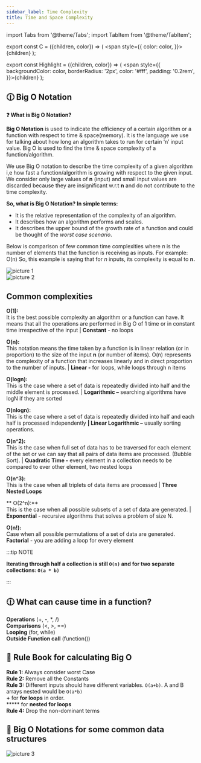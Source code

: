```yaml
---
sidebar_label: Time Complexity
title: Time and Space Complexity
---
```

import Tabs from '@theme/Tabs';
import TabItem from '@theme/TabItem';

export const C = ({children, color}) => ( <span style={{
      color: color,
    }}>{children}</span> );

export const Highlight = ({children, color}) => ( <span style={{
      backgroundColor: color,
      borderRadius: '2px',
      color: '#fff',
      padding: '0.2rem',
    }}>{children}</span> );


## 🕧 Big O Notation

**<C color="#1877F2">❓ What is Big O Notation?</C>**

**<C color="#60d394">Big O Notation</C>** is used to indicate the efficiency of a certain algorithm or a function
with respect to time & space(memory). It is the language we use for talking about
how long an algorithm takes to run for certain ‘n’ input value. Big O is used to find
the time & space complexity of a function/algorithm.

We use Big O notation to describe the time complexity of a given algorithm i,e how
fast a function/algorithm is growing with respect to the given input. We consider
only large values of **n** (input) and small input values are discarded because they are
insignificant w.r.t **n** and do not contribute to the time complexity.

**<C color="#892cdc">So, what is Big O Notation? In simple terms:</C>**

- It is the relative representation of the complexity of an algorithm.
- It describes how an algorithm performs and scales.
- It describes the upper bound of the growth rate of a function and could be
    thought of the _worst case scenario_.

Below is comparison of few common time complexities where _n_ is the number of
elements that the function is receiving as inputs.
For example: O(n) So, this example is saying that for _n_ inputs, its complexity is equal
to **n.**


![picture 1](https://i.imgur.com/NJOcPiL.png)  
![picture 2](https://i.imgur.com/9IqDM5b.png)  


## Common complexities
**O(1):**  
It is the best possible complexity an algorithm or a function can have. It means that
all the operations are performed in Big O of 1 time or in constant time irrespective of
the input | **Constant** - no loops

**O(n):**  
This notation means the time taken by a function is in linear relation (or in
proportion) to the size of the input **n** (or number of items). O(n) represents the
complexity of a function that increases linearly and in direct proportion to the
number of inputs. | **Linear -** for loops, while loops through n items

**O(logn):**  
This is the case where a set of data is repeatedly divided into half and the middle
element is processed. | **Logarithmic –** searching algorithms have logN if they are
sorted

**O(nlogn):**  
This is the case where a set of data is repeatedly divided into half and each half is
processed independently **| Linear Logarithmic –** usually sorting operations.

**O(n^2):**  
This is the case when full set of data has to be traversed for each element of the set
or we can say that all pairs of data items are processed. (Bubble Sort). | **Quadratic
Time -** every element in a collection needs to be compared to ever other element,
two nested loops

**O(n^3):**  
This is the case when all triplets of data items are processed | **Three Nested Loops**

** O(2^n):**   
This is the case when all possible subsets of a set of data are generated. |
**Exponential** - recursive algorithms that solves a problem of size N.

**O(n!):**  
Case when all possible permutations of a set of data are generated.
**Factorial** - you are adding a loop for every element

:::tip NOTE

**Iterating through half a collection is still `O(n)` and for two separate collections: `O(a * b)`**

:::


## 🕧 What can cause time in a function?

**<C color="#5e60ce">Operations</C>** (+, -, *, /)  
**<C color="#5e60ce">Comparisons</C>** (<, >, ==)  
**<C color="#5e60ce">Looping</C>** (for, while)  
**<C color="#5e60ce">Outside Function call</C>** (function())  

## 📗 Rule Book for calculating Big O

**Rule 1:** Always consider worst Case  
**Rule 2:** Remove all the Constants  
**Rule 3:** Different inputs should have different variables. `O(a+b)`. A and B arrays
nested would be
`O(a*b)`  
**+** for **for loops** in order.  
***** for **nested for loops  
Rule 4:** Drop the non-dominant terms  

## 🔖 Big O Notations for some common data structures

![picture 3](https://i.imgur.com/Hg8aIDF.png)  



